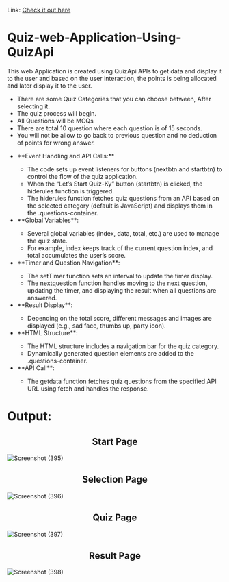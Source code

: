 Link: <a href="https://mernfirst.luckytaorem.epizy.com/">Check it out here</a>
# Quiz-web-Application-Using-QuizApi
This web Application is created using QuizApi APIs to get data and display it to the user and based on the user interaction, the points is being allocated and later display it to the user.
<ul>
<li>There are some Quiz Categories that you can choose between, After selecting it.</li>
<li>The quiz process will begin.</li>
<li>All Questions will be MCQs</li>
<li>There are total 10 question where each question is of 15 seconds.</li>
<li>You will not be allow to go back to previous question and no deduction of points for wrong answer.</li>
</ul>
<ul>
<li>**Event Handling and API Calls:**</li>
  <ul>
    <li>The code sets up event listeners for buttons (nextbtn and startbtn) to control the flow of the quiz application.</li>
    <li>When the “Let’s Start Quiz-Ky” button (startbtn) is clicked, the hiderules function is triggered.</li>
    <li>The hiderules function fetches quiz questions from an API based on the selected category (default is JavaScript) and displays them in the .questions-container.</li>
  </ul>
  
<li>**Global Variables**:</li>
  <ul>
    <li>Several global variables (index, data, total, etc.) are used to manage the quiz state.</li>
    <li>For example, index keeps track of the current question index, and total accumulates the user’s score.</li>
  </ul>
  
<li>**Timer and Question Navigation**:</li>
  <ul>
    <li>The setTimer function sets an interval to update the timer display.</li>
    <li>The nextquestion function handles moving to the next question, updating the timer, and displaying the result when all questions are answered.</li>
  </ul>
  
<li>**Result Display**:</li>
  <ul>
    <li>Depending on the total score, different messages and images are displayed (e.g., sad face, thumbs up, party icon).</li>
  </ul>
  
<li>**HTML Structure**:</li>
  <ul>
    <li>The HTML structure includes a navigation bar for the quiz category.</li>
    <li>Dynamically generated question elements are added to the .questions-container.</li>
  </ul>
  
<li>**API Call**:</li>
<ul>
    <li>The getdata function fetches quiz questions from the specified API URL using fetch and handles the response.</li>
</ul>
</ul>

<h1>Output:</h1>
<h2 align="center">Start Page</h2>

![Screenshot (395)](https://github.com/LuckyTaorem/Quiz-web-Application-Using-QuizApi/assets/67669132/3db610e7-48ac-4ab8-8398-fa6c38abfd0e)

<h2 align="center">Selection Page</h2>

![Screenshot (396)](https://github.com/LuckyTaorem/Quiz-web-Application-Using-QuizApi/assets/67669132/1bdc9eb3-d346-4ee8-abba-831bc8714f87)

<h2 align="center">Quiz Page</h2>

![Screenshot (397)](https://github.com/LuckyTaorem/Quiz-web-Application-Using-QuizApi/assets/67669132/ce580a59-716f-449e-ab7a-ba838c2b7585)

<h2 align="center">Result Page</h2>

![Screenshot (398)](https://github.com/LuckyTaorem/Quiz-web-Application-Using-QuizApi/assets/67669132/ba2093e8-1b58-4613-a972-9dde104724e8)
